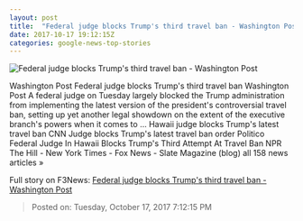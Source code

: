 ```yaml
---
layout: post
title:  "Federal judge blocks Trump's third travel ban - Washington Post"
date: 2017-10-17 19:12:15Z
categories: google-news-top-stories
---
```


![Federal judge blocks Trump's third travel ban - Washington Post](https://img.washingtonpost.com/rf/image_1484w/2010-2019/WashingtonPost/2017/10/11/National-Security/Images/06225290.jpg?t=20170517)

Washington Post Federal judge blocks Trump's third travel ban Washington Post A federal judge on Tuesday largely blocked the Trump administration from implementing the latest version of the president's controversial travel ban, setting up yet another legal showdown on the extent of the executive branch's powers when it comes to ... Hawaii judge blocks Trump's latest travel ban CNN Judge blocks Trump's latest travel ban order Politico Federal Judge In Hawaii Blocks Trump's Third Attempt At Travel Ban NPR The Hill - New York Times - Fox News - Slate Magazine (blog) all 158 news articles »


Full story on F3News: [Federal judge blocks Trump's third travel ban - Washington Post](http://www.f3nws.com/n/pKUJVE)

> Posted on: Tuesday, October 17, 2017 7:12:15 PM
